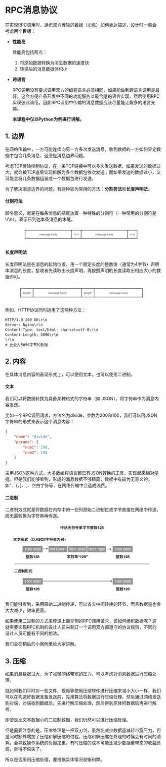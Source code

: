 # RPC消息协议

在实现RPC调用时，通讯双方传输的数据（消息）如何表达描述，设计时一般会考虑两个**目标**：

- **性能高**

  性能高包括两点：

  1. 将原始数据转换为消息数据的速度快
  2. 转换后的消息数据体积小

- **跨语言**

  RPC调用没有要求调用双方的编程语言必须相同，如果能做到跨语言调用是最好，这会方便产品开发中不同的功能服务以最合适的语言实现，然后使用RPC实现彼此调用。因此RPC调用中传输的消息数据应该尽量能让跟多的语言支持。

  **本课程中仅以Python为例进行讲解。**

## 1. 边界

在网络传输中，一方可能连续向另一方多次发送消息，收到数据的一方如何界定数据中包含几条消息，这便是消息边界问题。

考虑TCP传输控制协议，在一条TCP链接中可以多次发送数据，如果发送的数据过大，就会被TCP底层实现拆解为多个数据包依次发送；而如果发送的数据过小，又可能会将几条数据组装成一个数据包进行发送。

为了解决消息边界的问题，有两种较为常用的方法：**分割符法**和**长度声明法**。

#### 分割符法

顾名思义，就是在每条消息的结尾放置一种特殊的分割符（一种常用的分割符是\r\n），表示已到达本条消息的末尾。

![特殊分割符.png](https://github.com/Create-python/wkf9721/blob/master/images/%E7%89%B9%E6%AE%8A%E5%88%86%E5%89%B2%E7%AC%A6.png?raw=true)

#### 长度声明法

长度声明法是在消息的起始位置，用一个固定长度的整数值（通常为4字节）声明本消息的长度，接收者先读取出长度声明，再按照声明的长度读取出相应大小的数据即可。

![长度声明.png](https://github.com/Create-python/wkf9721/blob/master/images/%E9%95%BF%E5%BA%A6%E5%A3%B0%E6%98%8E.png?raw=true)

例如，HTTP协议同时运用了这两种方法：

```http
HTTP/1.0 200 OK\r\n
Server: Nginx\r\n
Content-Type: text/html; charset=utf-8\r\n
Content-Length: 5096\r\n
\r\n
# 此处为5096字节的数据
```

## 2. 内容

在具体消息内容的表现形式上，可以使用文本，也可以使用二进制。

#### 文本

我们可以将数据转换为具备某种格式的字符串（如 JSON），将字符串作为消息内容发送。

比如一个RPC调用请求，方法名为divide，参数为200和100，我们可以用JSON字符串的形式来表示这个消息内容：

```json
{
    "name": "divide",
    "params": {
        "num1": 200,
        "num2": 100
    }
}
```

采用JSON这种方式，大多数编程语言都已有JSON转换的工具，实现起来相对便捷。但是我们能够看到，形成的消息数据不够精简，数据中有较为无意义的，如"、{、}、,、空白字符等，在网络传输中会造成浪费。

#### 二进制

二进制方式就是将数据在内存中的一些列原始二进制位或字节直接在网络中传送，而无需转换为字符串再传送。

![二进制传送.png](https://github.com/Create-python/wkf9721/blob/master/images/%E4%BA%8C%E8%BF%9B%E5%88%B6%E4%BC%A0%E9%80%81.png?raw=true)

我们能够看到，采用原始二进制传递，可以省去中间转换的环节，而且数据量也会大大减少，效率更高。

如果使用二进制的方式来传递上面举例的RPC调用请求，该如何组织数据呢？这就需要实现RPC机制的设计人员来制订一个调用双方都遵守的协议规则，不同的设计人员可能有不同的想法。

我们会在稍后的小案例里给大家讲解。

## 3. 压缩

如果消息数据过大，为了减轻网络带宽的压力，可以考虑对消息数据进行压缩处理。

就如同我们平时对一些文件、视频等使用压缩软件进行压缩来减小大小一样，我们可以在构造好数据准备发送前，先用算法将数据进行压缩处理，然后通过网络发送到对端，对端收到数据后，先进行解压缩处理，然后得到原体积数据后再进行解析。

即使是比文本数据小的二进制数据，我们仍然可以进行压缩处理。

但是需要注意的是，压缩处理是一把双刃剑，虽然能减少数据量减轻带宽压力，但是同时额外增加了压缩和解压缩的过程，压缩和解压缩在处理的时候会有时间的消耗，会导致操作系统的负担加重。有时压缩的成本可能比减少数据量带来的收益还高，就得不偿失了。

所以是否采用压缩处理，要根据具体情况权衡利弊。